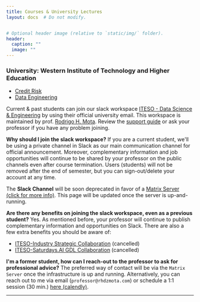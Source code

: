 ```yaml
---
title: Courses & University Lectures
layout: docs  # Do not modify.


# Optional header image (relative to `static/img/` folder).
header:
  caption: ""
  image: ""
---
```


### University: Western Institute of Technology and Higher Education

* [Credit Risk](/courses/credit-risk)
* [Data Engineering](/courses/data-engineering)

Current & past students can join our slack workspace
[ITESO - Data Science & Engineering](https://rhdzmota-iteso.slack.com) by using their official university email.
This workspace is maintained by prof. [Rodrigo H. Mota][url-rhdzmota].
Review the [support guide][url-slack-support] or ask your professor if you have any problem joining.

[url-rhdzmota]: /#about
[url-slack-support]: /404

**Why should I join the slack workspace?** If you are a current student, we'll be using a private 
channel in Slack as our main communication channel for official announcement. Moreover, complementary information
and job opportunities will continue to be shared by your professor on the public channels even after course termination.
Users (students) will not be removed after the end of semester, but you can sign-out/delete
your account at any time.

<div class="alert alert-warning" role="alert">
The <strong>Slack Channel</strong> will be soon deprecated in favor of a <a href="https://matrix.org/docs/guides/introduction#what-is-matrix\">Matrix Server (click for more info)</a>.
This page will be updated once the server is up-and-running.
</div>

**Are there any benefits on joining the slack workspace, even as a previous student?** Yes. As mentioned before,
your professor will continue to publish complementary information and opportunities on Slack. There are also a few extra benefits you should be aware of:

* [ITESO-Industry Strategic Collaboration][url-iteso-industry] (cancelled)
* [ITESO-Saturdays.AI GDL Collaboration][url-iteso-saturdays] (cancelled)

[url-iteso-industry]: /404
[url-iteso-saturdays]: /404

**I'm a former student, how can I reach-out to the professor to ask for professional advice?** The preferred way of contact
will be via the `Matrix Server` once the infrastructure is up and running. Alternatively, you can reach out to me via email
(`professor@rhdzmota.com`) or schedule a 1:1 session (30 min.) [here (calendly)](https://calendly.com/rhdzmota/iteso-office-hours).

----
